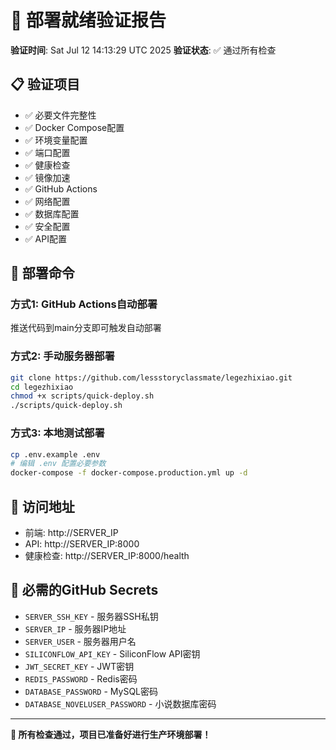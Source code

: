 # 🎯 部署就绪验证报告

**验证时间**: Sat Jul 12 14:13:29 UTC 2025
**验证状态**: ✅ 通过所有检查

## 📋 验证项目
- ✅ 必要文件完整性
- ✅ Docker Compose配置
- ✅ 环境变量配置
- ✅ 端口配置
- ✅ 健康检查
- ✅ 镜像加速
- ✅ GitHub Actions
- ✅ 网络配置
- ✅ 数据库配置
- ✅ 安全配置
- ✅ API配置

## 🚀 部署命令

### 方式1: GitHub Actions自动部署
推送代码到main分支即可触发自动部署

### 方式2: 手动服务器部署
```bash
git clone https://github.com/lessstoryclassmate/legezhixiao.git
cd legezhixiao
chmod +x scripts/quick-deploy.sh
./scripts/quick-deploy.sh
```

### 方式3: 本地测试部署
```bash
cp .env.example .env
# 编辑 .env 配置必要参数
docker-compose -f docker-compose.production.yml up -d
```

## 📍 访问地址
- 前端: http://SERVER_IP
- API: http://SERVER_IP:8000
- 健康检查: http://SERVER_IP:8000/health

## 🔑 必需的GitHub Secrets
- `SERVER_SSH_KEY` - 服务器SSH私钥
- `SERVER_IP` - 服务器IP地址
- `SERVER_USER` - 服务器用户名
- `SILICONFLOW_API_KEY` - SiliconFlow API密钥
- `JWT_SECRET_KEY` - JWT密钥
- `REDIS_PASSWORD` - Redis密码
- `DATABASE_PASSWORD` - MySQL密码
- `DATABASE_NOVELUSER_PASSWORD` - 小说数据库密码

---
**🎉 所有检查通过，项目已准备好进行生产环境部署！**

